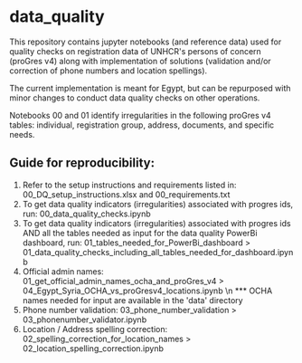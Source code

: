# data_quality

This repository contains jupyter notebooks (and reference data) used for quality checks on registration data of UNHCR's persons of concern (proGres v4) along with implementation of solutions (validation and/or correction of phone numbers and location spellings). 

The current implementation is meant for Egypt, but can be repurposed with minor changes to conduct data quality checks on other operations. 

Notebooks 00 and 01 identify irregularities in the following proGres v4 tables: individual, registration group, address, documents, and specific needs. 

## Guide for reproducibility:

1) Refer to the setup instructions and requirements listed in: 00_DQ_setup_instructions.xlsx and 00_requirements.txt
2) To get data quality indicators (irregularities) associated with progres ids, run:
   00_data_quality_checks.ipynb
3) To get data quality indicators (irregularities) associated with progres ids AND all the tables needed as input for the data quality PowerBi dashboard, run: 
   01_tables_needed_for_PowerBi_dashboard > 01_data_quality_checks_including_all_tables_needed_for_dashboard.ipynb
4) Official admin names:
   01_get_official_admin_names_ocha_and_proGres_v4 > 04_Egypt_Syria_OCHA_vs_proGresv4_locations.ipynb
   \n *** OCHA names needed for input are available in the 'data' directory
5) Phone number validation:
   03_phone_number_validation > 03_phonenumber_validator.ipynb
6) Location / Address spelling correction: 
   02_spelling_correction_for_location_names > 02_location_spelling_correction.ipynb
